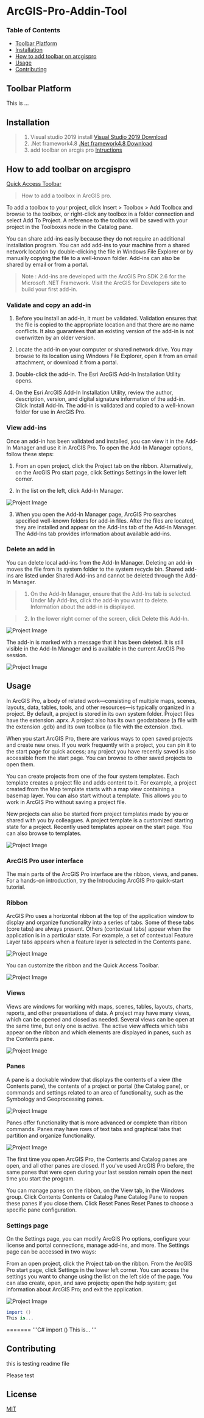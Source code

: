 # ArcGIS-Pro-Addin-Tool



### Table of Contents

- [Toolbar Platform](#toolbar-platform)
- [Installation](#installation)
- [How to add toolbar on arcgispro](#how-to-add-toolbar-on-arcgispro)
- [Usage](#usage)
- [Contributing](#contributing)


## Toolbar Platform
This is ...

## Installation

> 1) Visual studio 2019 install
[Visual Studio 2019 Download](https://visualstudio.microsoft.com/downloads/)
> 2) .Net framework4.8
[.Net framework4.8 Download](https://dotnet.microsoft.com/download/)
> 3) add toolbar on arcgis pro
[Intructions](https://awesomeopensource.com/project/Esri/arcgis-pro-sdk-community-samples/)


## How to add toolbar on arcgispro

[Quick Access Toolbar](https://pro.arcgis.com/en/pro-app/get-started/quick-access-toolbar.htm)

> How to add a toolbox in ArcGIS pro.


To add a toolbox to your project, click Insert > Toolbox > Add Toolbox and browse to the toolbox, or right-click any toolbox in a folder connection and select Add To Project. 
A reference to the toolbox will be saved with your project in the Toolboxes node in the Catalog pane.

You can share add-ins easily because they do not require an additional installation program. 
You can add add-ins to your machine from a shared network location by double-clicking the file in Windows File Explorer or by manually copying the file to a well-known folder. 
Add-ins can also be shared by email or from a portal.

> Note :
Add-ins are developed with the ArcGIS Pro SDK 2.6 for the Microsoft .NET Framework. Visit the ArcGIS for Developers site to build your first add-in.

### Validate and copy an add-in

1. Before you install an add-in, it must be validated. Validation ensures that the file is copied to the appropriate location and that there are no name conflicts. It also guarantees that an existing version of the add-in is not overwritten by an older version.

2. Locate the add-in on your computer or shared network drive.
You may browse to its location using Windows File Explorer, open it from an email attachment, or download it from a portal.

3. Double-click the add-in.
The Esri ArcGIS Add-In Installation Utility opens.

4. On the Esri ArcGIS Add-In Installation Utility, review the author, description, version, and digital signature information of the add-in.
Click Install Add-In.
The add-in is validated and copied to a well-known folder for use in ArcGIS Pro.

### View add-ins

Once an add-in has been validated and installed, you can view it in the Add-In Manager and use it in ArcGIS Pro. To open the Add-In Manager options, follow these steps:

1. From an open project, click the Project tab on the ribbon. Alternatively, on the ArcGIS Pro start page, click Settings Settings in the lower left corner.

2. In the list on the left, click Add-In Manager.

![Project Image](https://github.com/DavidFullstackdev/ArcGIS-Pro-Addin-Tool/blob/master/images/GUID-573CBC5C-DE1D-4843-B45F-D5772F380C95-web.png)

3. When you open the Add-In Manager page, ArcGIS Pro searches specified well-known folders for add-in files. After the files are located, they are installed and appear on the Add-Ins tab of the Add-In Manager. The Add-Ins tab provides information about available add-ins.



### Delete an add in 

You can delete local add-ins from the Add-In Manager. Deleting an add-in moves the file from its system folder to the system recycle bin. 
Shared add-ins are listed under Shared Add-ins and cannot be deleted through the Add-In Manager.

> 1. On the Add-In Manager, ensure that the Add-Ins tab is selected. Under My Add-Ins, click the add-in you want to delete.
Information about the add-in is displayed.

> 2. In the lower right corner of the screen, click Delete this Add-In.

![Project Image](https://github.com/DavidFullstackdev/ArcGIS-Pro-Addin-Tool/blob/master/images/GUID-E51E3808-2E6F-41BD-B27A-C94B7CFF603E-web.png)

The add-in is marked with a message that it has been deleted. It is still visible in the Add-In Manager and is available in the current ArcGIS Pro session.

![Project Image](https://github.com/DavidFullstackdev/ArcGIS-Pro-Addin-Tool/blob/master/images/GUID-20B05D95-6002-4D97-B70D-271710F5D6B6-web.png)


## Usage

In ArcGIS Pro, a body of related work—consisting of multiple maps, scenes, layouts, data, tables, tools, and other resources—is typically organized in a project. By default, a project is stored in its own system folder. Project files have the extension .aprx. A project also has its own geodatabase (a file with the extension .gdb) and its own toolbox (a file with the extension .tbx).

When you start ArcGIS Pro, there are various ways to open saved projects and create new ones. If you work frequently with a project, you can pin it to the start page for quick access; any project you have recently saved is also accessible from the start page. You can browse to other saved projects to open them.

You can create projects from one of the four system templates. Each template creates a project file and adds content to it. For example, a project created from the Map template starts with a map view containing a basemap layer. You can also start without a template. This allows you to work in ArcGIS Pro without saving a project file.

New projects can also be started from project templates made by you or shared with you by colleagues. A project template is a customized starting state for a project. Recently used templates appear on the start page. You can also browse to templates.

![Project Image](https://github.com/DavidFullstackdev/ArcGIS-Pro-Addin-Tool/blob/master/images/Usage-1.png)

### ArcGIS Pro user interface
The main parts of the ArcGIS Pro interface are the ribbon, views, and panes. For a hands-on introduction, try the Introducing ArcGIS Pro quick-start tutorial.

### Ribbon
ArcGIS Pro uses a horizontal ribbon at the top of the application window to display and organize functionality into a series of tabs. Some of these tabs (core tabs) are always present. Others (contextual tabs) appear when the application is in a particular state. For example, a set of contextual Feature Layer tabs appears when a feature layer is selected in the Contents pane.

![Project Image](https://github.com/DavidFullstackdev/ArcGIS-Pro-Addin-Tool/blob/master/images/Usage-2.png)

You can customize the ribbon and the Quick Access Toolbar.

![Project Image](https://github.com/DavidFullstackdev/ArcGIS-Pro-Addin-Tool/blob/master/images/Usage-3.png)

### Views
Views are windows for working with maps, scenes, tables, layouts, charts, reports, and other presentations of data. A project may have many views, which can be opened and closed as needed. Several views can be open at the same time, but only one is active. The active view affects which tabs appear on the ribbon and which elements are displayed in panes, such as the Contents pane.

![Project Image](https://github.com/DavidFullstackdev/ArcGIS-Pro-Addin-Tool/blob/master/images/Usage-4.png)

### Panes
A pane is a dockable window that displays the contents of a view (the Contents pane), the contents of a project or portal (the Catalog pane), or commands and settings related to an area of functionality, such as the Symbology and Geoprocessing panes.

![Project Image](https://github.com/DavidFullstackdev/ArcGIS-Pro-Addin-Tool/blob/master/images/Usage-5.png)

Panes offer functionality that is more advanced or complete than ribbon commands. Panes may have rows of text tabs and graphical tabs that partition and organize functionality.

![Project Image](https://github.com/DavidFullstackdev/ArcGIS-Pro-Addin-Tool/blob/master/images/Usage-6.png)

The first time you open ArcGIS Pro, the Contents and Catalog panes are open, and all other panes are closed. If you've used ArcGIS Pro before, the same panes that were open during your last session remain open the next time you start the program.

You can manage panes on the ribbon, on the View tab, in the Windows group. Click Contents Contents or Catalog Pane Catalog Pane to reopen these panes if you close them. Click Reset Panes Reset Panes to choose a specific pane configuration.

### Settings page
On the Settings page, you can modify ArcGIS Pro options, configure your license and portal connections, manage add-ins, and more. The Settings page can be accessed in two ways:

From an open project, click the Project tab on the ribbon.
From the ArcGIS Pro start page, click Settings in the lower left corner.
You can access the settings you want to change using the list on the left side of the page. You can also create, open, and save projects; open the help system; get information about ArcGIS Pro; and exit the application.

![Project Image](https://github.com/DavidFullstackdev/ArcGIS-Pro-Addin-Tool/blob/master/images/Usage-7.png)



```C#
import ()
This is...
```
=======
'''C#
import ()
This is...
'''


## Contributing
this is testing readme file

Please test

## License

[MIT](http://google.com)

